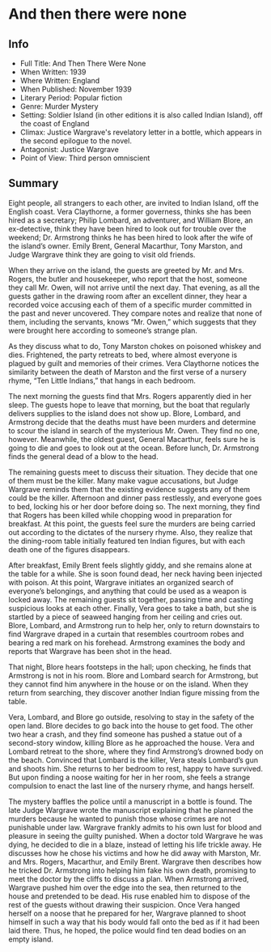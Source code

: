 # And then there were none

## Info

* Full Title: And Then There Were None
* When Written: 1939
* Where Written: England
* When Published: November 1939
* Literary Period: Popular fiction
* Genre: Murder Mystery
* Setting: Soldier Island (in other editions it is also called Indian Island), off the coast of England
* Climax: Justice Wargrave's revelatory letter in a bottle, which appears in the second epilogue to the novel.
* Antagonist: Justice Wargrave
* Point of View: Third person omniscient

## Summary

Eight people, all strangers to each other, are invited to Indian Island, off the English coast. Vera Claythorne, a former governess, thinks she has been hired as a secretary; Philip Lombard, an adventurer, and William Blore, an ex-detective, think they have been hired to look out for trouble over the weekend; Dr. Armstrong thinks he has been hired to look after the wife of the island’s owner. Emily Brent, General Macarthur, Tony Marston, and Judge Wargrave think they are going to visit old friends.

When they arrive on the island, the guests are greeted by Mr. and Mrs. Rogers, the butler and housekeeper, who report that the host, someone they call Mr. Owen, will not arrive until the next day. That evening, as all the guests gather in the drawing room after an excellent dinner, they hear a recorded voice accusing each of them of a specific murder committed in the past and never uncovered. They compare notes and realize that none of them, including the servants, knows “Mr. Owen,” which suggests that they were brought here according to someone’s strange plan.

As they discuss what to do, Tony Marston chokes on poisoned whiskey and dies. Frightened, the party retreats to bed, where almost everyone is plagued by guilt and memories of their crimes. Vera Claythorne notices the similarity between the death of Marston and the first verse of a nursery rhyme, “Ten Little Indians,” that hangs in each bedroom.

The next morning the guests find that Mrs. Rogers apparently died in her sleep. The guests hope to leave that morning, but the boat that regularly delivers supplies to the island does not show up. Blore, Lombard, and Armstrong decide that the deaths must have been murders and determine to scour the island in search of the mysterious Mr. Owen. They find no one, however. Meanwhile, the oldest guest, General Macarthur, feels sure he is going to die and goes to look out at the ocean. Before lunch, Dr. Armstrong finds the general dead of a blow to the head.

The remaining guests meet to discuss their situation. They decide that one of them must be the killer. Many make vague accusations, but Judge Wargrave reminds them that the existing evidence suggests any of them could be the killer. Afternoon and dinner pass restlessly, and everyone goes to bed, locking his or her door before doing so. The next morning, they find that Rogers has been killed while chopping wood in preparation for breakfast. At this point, the guests feel sure the murders are being carried out according to the dictates of the nursery rhyme. Also, they realize that the dining-room table initially featured ten Indian figures, but with each death one of the figures disappears.

After breakfast, Emily Brent feels slightly giddy, and she remains alone at the table for a while. She is soon found dead, her neck having been injected with poison. At this point, Wargrave initiates an organized search of everyone’s belongings, and anything that could be used as a weapon is locked away. The remaining guests sit together, passing time and casting suspicious looks at each other. Finally, Vera goes to take a bath, but she is startled by a piece of seaweed hanging from her ceiling and cries out. Blore, Lombard, and Armstrong run to help her, only to return downstairs to find Wargrave draped in a curtain that resembles courtroom robes and bearing a red mark on his forehead. Armstrong examines the body and reports that Wargrave has been shot in the head.

That night, Blore hears footsteps in the hall; upon checking, he finds that Armstrong is not in his room. Blore and Lombard search for Armstrong, but they cannot find him anywhere in the house or on the island. When they return from searching, they discover another Indian figure missing from the table.

Vera, Lombard, and Blore go outside, resolving to stay in the safety of the open land. Blore decides to go back into the house to get food. The other two hear a crash, and they find someone has pushed a statue out of a second-story window, killing Blore as he approached the house. Vera and Lombard retreat to the shore, where they find Armstrong’s drowned body on the beach. Convinced that Lombard is the killer, Vera steals Lombard’s gun and shoots him. She returns to her bedroom to rest, happy to have survived. But upon finding a noose waiting for her in her room, she feels a strange compulsion to enact the last line of the nursery rhyme, and hangs herself.

The mystery baffles the police until a manuscript in a bottle is found. The late Judge Wargrave wrote the manuscript explaining that he planned the murders because he wanted to punish those whose crimes are not punishable under law. Wargrave frankly admits to his own lust for blood and pleasure in seeing the guilty punished. When a doctor told Wargrave he was dying, he decided to die in a blaze, instead of letting his life trickle away. He discusses how he chose his victims and how he did away with Marston, Mr. and Mrs. Rogers, Macarthur, and Emily Brent. Wargrave then describes how he tricked Dr. Armstrong into helping him fake his own death, promising to meet the doctor by the cliffs to discuss a plan. When Armstrong arrived, Wargrave pushed him over the edge into the sea, then returned to the house and pretended to be dead. His ruse enabled him to dispose of the rest of the guests without drawing their suspicion. Once Vera hanged herself on a noose that he prepared for her, Wargrave planned to shoot himself in such a way that his body would fall onto the bed as if it had been laid there. Thus, he hoped, the police would find ten dead bodies on an empty island.
